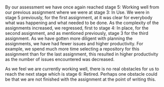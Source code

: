 By our assessment we have once again reached stage 5: Working well from our previous assignment where we were at stage 3: In Use. We were in stage 5 previously, for the first assignment, at it was clear for everybody what was happening and what needed to be done. As the complexity of the assignments increased, we regressed, first to stage 4: In place, for the second assignment, and as mentioned previously, stage 3 for the third assignment. As we have gotten more diligent with planning the assignments, we have had fewer issues and higher productivity. For example, we spend much more time selecting a repository for this assignment than for the last assignment, this resulted in higher productivity as the number of issues encountered was decreased.

As we feel we are currently working well, there is no real obstacles for us to reach the next stage which is stage 6: Retired. Perhaps one obstacle could be that we are not finished with the assignment at the point of writing this.